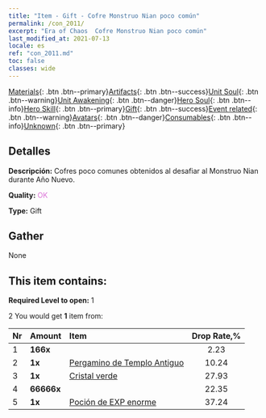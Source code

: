 ```yaml
---
title: "Item - Gift - Cofre Monstruo Nian poco común"
permalink: /con_2011/
excerpt: "Era of Chaos  Cofre Monstruo Nian poco común"
last_modified_at: 2021-07-13
locale: es
ref: "con_2011.md"
toc: false
classes: wide
---
```

 [Materials](/ItemsES/){: .btn .btn--primary}[Artifacts](/ItemsES/Artifacts/){: .btn .btn--success}[Unit Soul](/ItemsES/UnitSoul/){: .btn .btn--warning}[Unit Awakening](/ItemsES/UnitAwakening/){: .btn .btn--danger}[Hero Soul](/ItemsES/HeroSoul/){: .btn .btn--info}[Hero Skill](/ItemsES/HeroSkill/){: .btn .btn--primary}[Gift](/ItemsES/Gift/){: .btn .btn--success}[Event related](/ItemsES/Events/){: .btn .btn--warning}[Avatars](/ItemsES/Avatars/){: .btn .btn--danger}[Consumables](/ItemsES/Consumables/){: .btn .btn--info}[Unknown](/ItemsES/Unknown/){: .btn .btn--primary}

## Detalles
 **Descripción:** Cofres poco comunes obtenidos al desafiar al Monstruo Nian durante Año Nuevo.

 **Quality:** <span style="color: #DA70D6">OK</span>

 **Type:** Gift

## Gather

  None

## This item contains:

 **Required Level to open:** 1

 2 You would get **1** item  from:

  | Nr | Amount |     Item    | Drop Rate,% |
  |:---|:-------|:------------|:---------:|
  | 1 |  **166x** | <i class="fas fa-gem"/> | 2.23 | 
  | 2 |  **1x** | [Pergamino de Templo Antiguo](/ItemsES/con_697/) | 10.24 | 
  | 3 |  **1x** | [Cristal verde](/ItemsES/con_711/) | 27.93 | 
  | 4 |  **66666x** | <i class="fas fa-coins"/> | 22.35 | 
  | 5 |  **1x** | [Poción de EXP enorme](/ItemsES/con_703/) | 37.24 | 
